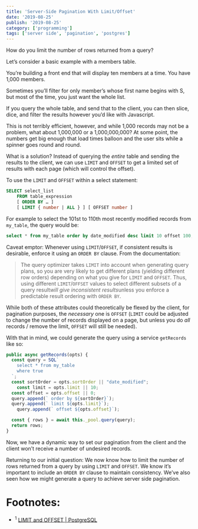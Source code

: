 ```yaml
---
title: 'Server-Side Pagination With Limit/Offset'
date: '2019-08-25'
publish: '2019-08-25'
category: ['programming']
tags: ['server side', 'pagination', 'postgres']
---
```


How do you limit the number of rows returned from a query?

Let’s consider a basic example with a members table.

You’re building a front end that will display ten members at a time. You have 1,000 members.

Sometimes you’ll filter for only member’s whose first name begins with S, but most of the time, you just want the whole list.

If you query the whole table, and send that to the client, you can then slice, dice, and filter the results however you’d like with Javascript.

This is not terribly efficient, however, and while 1,000 records may not be a problem, what about 1,000,000 or a 1,000,000,000? At some point, the numbers get big enough that load times balloon and the user sits while a spinner goes round and round.

What is a solution? Instead of querying the _entire_ table and sending the results to the client, we can use `LIMIT` and `OFFSET` to get a limited set of results with each page (which will control the offset).

To use the `LIMIT` and `OFFSET` within a select statement:

```sql
SELECT select_list
    FROM table_expression
    [ ORDER BY … ]
    [ LIMIT { number | ALL } ] [ OFFSET number ]
```

For example to select the 101st to 110th most recently modified records from `my_table`, the query would be:

```sql
select * from my_table order by date_modified desc limit 10 offset 100;
```

Caveat emptor: Whenever using `LIMIT`/`OFFSET`, if consistent results is desirable, enforce it using an `ORDER BY` clause. From the documentation:

> The query optimizer takes `LIMIT` into account when generating query plans, so you are very likely to get different plans (yielding different row orders) depending on what you give for `LIMIT` and `OFFSET`. Thus, using different `LIMIT`/`OFFSET` values to select different subsets of a query result*will give inconsistent results*unless you enforce a predictable result ordering with `ORDER BY`.

While both of these attributes could theoretically be flexed by the client, for pagination purposes, the _necessary_ one is `OFFSET` (`LIMIT` could be adjusted to change the number of records displayed on a page, but unless you do _all_ records / remove the limit, `OFFSET` will still be needed).

With that in mind, we could generate the query using a service `getRecords` like so:

```javascript
public async getRecords(opts) {
  const query = SQL`
    select * from my_table
    where true
  `;
  const sortOrder = opts.sortOrder || "date_modified";
	const limit = opts.limit || 10;
  const offset = opts.offset || 0;
  query.append(` order by ${sortOrder}`);
  query.append(` limit ${opts.limit}`);
	query.append(` offset ${opts.offset}`);

  const { rows } = await this._pool.query(query);
  return rows;
}
```

Now, we have a dynamic way to set our pagination from the client and the client won’t receive a number of undesired records.

Returning to our initial question: We now know how to limit the number of rows returned from a query by using `LIMIT` and `OFFSET`. We know it’s important to include an `ORDER BY` clause to maintain consistency. We’ve also seen how we might generate a query to achieve server side pagination.

# Footnotes:

-   <sup>1</sup> [LIMIT and OFFSET | PostgreSQL](https://www.postgresql.org/docs/current/queries-limit.html)
